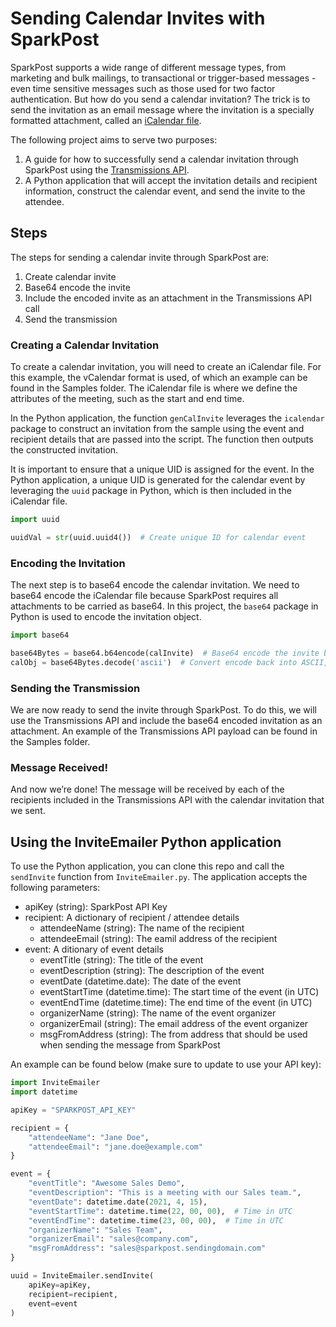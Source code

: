 # Sending Calendar Invites with SparkPost

SparkPost supports a wide range of different message types, from marketing and bulk mailings, to transactional or trigger-based messages - even time sensitive messages such as those used for two factor authentication.  But how do you send a calendar invitation?  The trick is to send the invitation as an email message where the invitation is a specially formatted attachment, called an [iCalendar file](https://en.wikipedia.org/wiki/ICalendar).  

The following project aims to serve two purposes: 
1. A guide for how to successfully send a calendar invitation through SparkPost using the [Transmissions API](https://developers.sparkpost.com/api/transmissions/).
2. A Python application that will accept the invitation details and recipient information, construct the calendar event, and send the invite to the attendee.

## Steps
The steps for sending a calendar invite through SparkPost are:
1. Create calendar invite
2. Base64 encode the invite
3. Include the encoded invite as an attachment in the Transmissions API call
4. Send the transmission

### Creating a Calendar Invitation
To create a calendar invitation, you will need to create an iCalendar file.  For this example, the vCalendar format is used, of which an example can be found in the Samples folder.  The iCalendar file is where we define the attributes of the meeting, such as the start and end time. 

In the Python application, the function `genCalInvite` leverages the `icalendar` package to construct an invitation from the sample using the event and recipient details that are passed into the script.  The function then outputs the constructed invitation.

It is important to ensure that a unique UID is assigned for the event.  In the Python application, a unique UID is generated for the calendar event by leveraging the `uuid` package in Python, which is then included in the iCalendar file.

```Python
import uuid

uuidVal = str(uuid.uuid4())  # Create unique ID for calendar event
```


### Encoding the Invitation
The next step is to base64 encode the calendar invitation.  We need to base64 encode the iCalendar file because SparkPost requires all attachments to be carried as base64.  In this project, the `base64` package in Python is used to encode the invitation object.

```Python
import base64

base64Bytes = base64.b64encode(calInvite)  # Base64 encode the invite bytes
calObj = base64Bytes.decode('ascii')  # Convert encode back into ASCII, store as calendar object
```


### Sending the Transmission
We are now ready to send the invite through SparkPost.  To do this, we will use the Transmissions API and include the base64 encoded invitation as an attachment.  An example of the Transmissions API payload can be found in the Samples folder.


### Message Received!
And now we’re done!  The message will be received by each of the recipients included in the Transmissions API with the calendar invitation that we sent.



## Using the InviteEmailer Python application

To use the Python application, you can clone this repo and call the `sendInvite` function from `InviteEmailer.py`.  The application accepts the following parameters:

* apiKey (string):  SparkPost API Key
* recipient:  A dictionary of recipient / attendee details
  * attendeeName (string):  The name of the recipient
  * attendeeEmail (string):  The eamil address of the recipient
* event:  A ditionary of event details
  * eventTitle (string):  The title of the event
  * eventDescription (string):  The description of the event
  * eventDate (datetime.date):  The date of the event
  * eventStartTime (datetime.time):  The start time of the event (in UTC)
  * eventEndTime (datetime.time):  The end time of the event (in UTC)
  * organizerName (string):  The name of the event organizer
  * organizerEmail (string):  The email address of the event organizer
  * msgFromAddress (string):  The from address that should be used when sending the message from SparkPost


An example can be found below (make sure to update to use your API key):


```Python
import InviteEmailer
import datetime

apiKey = "SPARKPOST_API_KEY"

recipient = {
    "attendeeName": "Jane Doe",
    "attendeeEmail": "jane.doe@example.com"
}

event = {
    "eventTitle": "Awesome Sales Demo",
    "eventDescription": "This is a meeting with our Sales team.",
    "eventDate": datetime.date(2021, 4, 15),
    "eventStartTime": datetime.time(22, 00, 00),  # Time in UTC
    "eventEndTime": datetime.time(23, 00, 00),  # Time in UTC
    "organizerName": "Sales Team",
    "organizerEmail": "sales@company.com",
    "msgFromAddress": "sales@sparkpost.sendingdomain.com"
}

uuid = InviteEmailer.sendInvite(
    apiKey=apiKey,
    recipient=recipient,
    event=event
)
```

